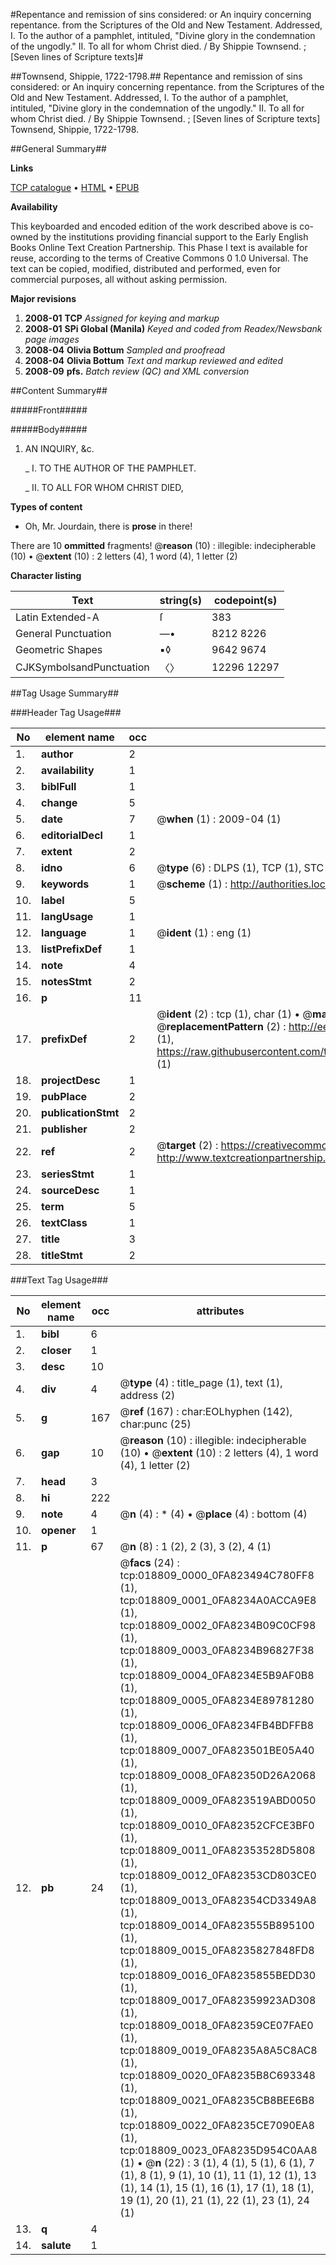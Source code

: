 #Repentance and remission of sins considered: or An inquiry concerning repentance. from the Scriptures of the Old and New Testament. Addressed, I. To the author of a pamphlet, intituled, "Divine glory in the condemnation of the ungodly." II. To all for whom Christ died. / By Shippie Townsend. ; [Seven lines of Scripture texts]#

##Townsend, Shippie, 1722-1798.##
Repentance and remission of sins considered: or An inquiry concerning repentance. from the Scriptures of the Old and New Testament. Addressed, I. To the author of a pamphlet, intituled, "Divine glory in the condemnation of the ungodly." II. To all for whom Christ died. / By Shippie Townsend. ; [Seven lines of Scripture texts]
Townsend, Shippie, 1722-1798.

##General Summary##

**Links**

[TCP catalogue](http://www.ota.ox.ac.uk/tcp/)  • 
[HTML](http://tei.it.ox.ac.uk/tcp/Texts-HTML/free/N14/N14833.html)  • 
[EPUB](http://tei.it.ox.ac.uk/tcp/Texts-EPUB/free/N14/N14833.epub)

**Availability**

This keyboarded and encoded edition of the
	       work described above is co-owned by the institutions
	       providing financial support to the Early English Books
	       Online Text Creation Partnership. This Phase I text is
	       available for reuse, according to the terms of Creative
	       Commons 0 1.0 Universal. The text can be copied,
	       modified, distributed and performed, even for
	       commercial purposes, all without asking permission.

**Major revisions**

1. __2008-01__ __TCP__ *Assigned for keying and markup*
1. __2008-01__ __SPi Global (Manila)__ *Keyed and coded from Readex/Newsbank page images*
1. __2008-04__ __Olivia Bottum__ *Sampled and proofread*
1. __2008-04__ __Olivia Bottum__ *Text and markup reviewed and edited*
1. __2008-09__ __pfs.__ *Batch review (QC) and XML conversion*

##Content Summary##

#####Front#####

#####Body#####

1. AN INQUIRY, &c.

    _ I. TO THE AUTHOR OF THE PAMPHLET.

    _ II. TO ALL FOR WHOM CHRIST DIED,

**Types of content**

  * Oh, Mr. Jourdain, there is **prose** in there!

There are 10 **ommitted** fragments! 
 @__reason__ (10) : illegible: indecipherable (10)  •  @__extent__ (10) : 2 letters (4), 1 word (4), 1 letter (2)

**Character listing**


|Text|string(s)|codepoint(s)|
|---|---|---|
|Latin Extended-A|ſ|383|
|General Punctuation|—•|8212 8226|
|Geometric Shapes|▪◊|9642 9674|
|CJKSymbolsandPunctuation|〈〉|12296 12297|

##Tag Usage Summary##

###Header Tag Usage###

|No|element name|occ|attributes|
|---|---|---|---|
|1.|__author__|2||
|2.|__availability__|1||
|3.|__biblFull__|1||
|4.|__change__|5||
|5.|__date__|7| @__when__ (1) : 2009-04 (1)|
|6.|__editorialDecl__|1||
|7.|__extent__|2||
|8.|__idno__|6| @__type__ (6) : DLPS (1), TCP (1), STC (1), NOTIS (1), IMAGE-SET (1), EVANS-CITATION (1)|
|9.|__keywords__|1| @__scheme__ (1) : http://authorities.loc.gov/ (1)|
|10.|__label__|5||
|11.|__langUsage__|1||
|12.|__language__|1| @__ident__ (1) : eng (1)|
|13.|__listPrefixDef__|1||
|14.|__note__|4||
|15.|__notesStmt__|2||
|16.|__p__|11||
|17.|__prefixDef__|2| @__ident__ (2) : tcp (1), char (1)  •  @__matchPattern__ (2) : ([0-9\-]+):([0-9IVX]+) (1), (.+) (1)  •  @__replacementPattern__ (2) : http://eebo.chadwyck.com/downloadtiff?vid=$1&page=$2 (1), https://raw.githubusercontent.com/textcreationpartnership/Texts/master/tcpchars.xml#$1 (1)|
|18.|__projectDesc__|1||
|19.|__pubPlace__|2||
|20.|__publicationStmt__|2||
|21.|__publisher__|2||
|22.|__ref__|2| @__target__ (2) : https://creativecommons.org/publicdomain/zero/1.0/ (1), http://www.textcreationpartnership.org/docs/. (1)|
|23.|__seriesStmt__|1||
|24.|__sourceDesc__|1||
|25.|__term__|5||
|26.|__textClass__|1||
|27.|__title__|3||
|28.|__titleStmt__|2||


###Text Tag Usage###

|No|element name|occ|attributes|
|---|---|---|---|
|1.|__bibl__|6||
|2.|__closer__|1||
|3.|__desc__|10||
|4.|__div__|4| @__type__ (4) : title_page (1), text (1), address (2)|
|5.|__g__|167| @__ref__ (167) : char:EOLhyphen (142), char:punc (25)|
|6.|__gap__|10| @__reason__ (10) : illegible: indecipherable (10)  •  @__extent__ (10) : 2 letters (4), 1 word (4), 1 letter (2)|
|7.|__head__|3||
|8.|__hi__|222||
|9.|__note__|4| @__n__ (4) : * (4)  •  @__place__ (4) : bottom (4)|
|10.|__opener__|1||
|11.|__p__|67| @__n__ (8) : 1 (2), 2 (3), 3 (2), 4 (1)|
|12.|__pb__|24| @__facs__ (24) : tcp:018809_0000_0FA823494C780FF8 (1), tcp:018809_0001_0FA8234A0ACCA9E8 (1), tcp:018809_0002_0FA8234B09C0CF98 (1), tcp:018809_0003_0FA8234B96827F38 (1), tcp:018809_0004_0FA8234E5B9AF0B8 (1), tcp:018809_0005_0FA8234E89781280 (1), tcp:018809_0006_0FA8234FB4BDFFB8 (1), tcp:018809_0007_0FA823501BE05A40 (1), tcp:018809_0008_0FA82350D26A2068 (1), tcp:018809_0009_0FA823519ABD0050 (1), tcp:018809_0010_0FA82352CFCE3BF0 (1), tcp:018809_0011_0FA82353528D5808 (1), tcp:018809_0012_0FA82353CD803CE0 (1), tcp:018809_0013_0FA82354CD3349A8 (1), tcp:018809_0014_0FA823555B895100 (1), tcp:018809_0015_0FA8235827848FD8 (1), tcp:018809_0016_0FA8235855BEDD30 (1), tcp:018809_0017_0FA82359923AD308 (1), tcp:018809_0018_0FA82359CE07FAE0 (1), tcp:018809_0019_0FA8235A8A5C8AC8 (1), tcp:018809_0020_0FA8235B8C693348 (1), tcp:018809_0021_0FA8235CB8BEE6B8 (1), tcp:018809_0022_0FA8235CE7090EA8 (1), tcp:018809_0023_0FA8235D954C0AA8 (1)  •  @__n__ (22) : 3 (1), 4 (1), 5 (1), 6 (1), 7 (1), 8 (1), 9 (1), 10 (1), 11 (1), 12 (1), 13 (1), 14 (1), 15 (1), 16 (1), 17 (1), 18 (1), 19 (1), 20 (1), 21 (1), 22 (1), 23 (1), 24 (1)|
|13.|__q__|4||
|14.|__salute__|1||
